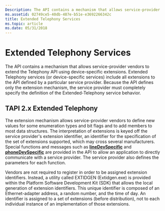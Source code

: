 ```yaml
---
Description: The API contains a mechanism that allows service-provider vendors to extend the Telephony API using device-specific extensions.
ms.assetid: 02749ce5-40db-487e-b51e-e3692266342c
title: Extended Telephony Services
ms.topic: article
ms.date: 05/31/2018
---
```


# Extended Telephony Services

The API contains a mechanism that allows service-provider vendors to extend the Telephony API using device-specific extensions. Extended Telephony services (or device-specific services) include all extensions to the API defined by a particular service provider. Because the API defines only the extension mechanism, the service provider must completely specify the definition of the Extended-Telephony service behavior.

## TAPI 2.x Extended Telephony

The extension mechanism allows service-provider vendors to define new values for some enumeration types and bit flags and to add members to most data structures. The interpretation of extensions is keyed off the service provider's extension identifier, an identifier for the specification of the set of extensions supported, which may cross several manufacturers. Special functions and messages such as [**lineDevSpecific**](https://msdn.microsoft.com/library/ms735604(v=VS.85).aspx) and [**phoneDevSpecific**](https://msdn.microsoft.com/library/ms736608(v=VS.85).aspx) are provided in the API to allow an application to directly communicate with a service provider. The service provider also defines the parameters for each function.

Vendors are not required to register in order to be assigned extension identifiers. Instead, a utility called EXTIDGEN (Extidgen.exe) is provided within the Platform Software Development Kit (SDK) that allows the local generation of extension identifiers. This unique identifier is composed of an Ethernet-adapter address, a random number, and the time of day. An identifier is assigned to a set of extensions (before distribution), not to each individual instance of an implementation of those extensions.

 

 



